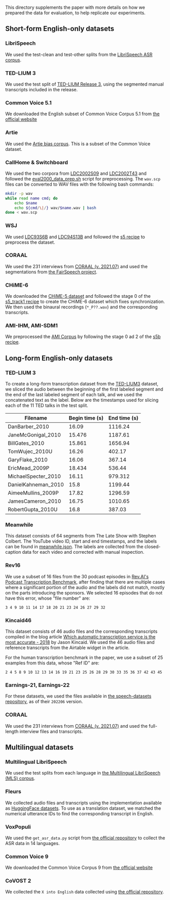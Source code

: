 This directory supplements the paper with more details on how we prepared the data for evaluation, to help replicate our experiments. 

## Short-form English-only datasets

### LibriSpeech

We used the test-clean and test-other splits from the [LibriSpeech ASR corpus](https://www.openslr.org/12).

### TED-LIUM 3

We used the test split of [TED-LIUM Release 3](https://www.openslr.org/51/), using the segmented manual transcripts included in the release.

### Common Voice 5.1

We downloaded the English subset of Common Voice Corpus 5.1 from [the official website](https://commonvoice.mozilla.org/en/datasets)

### Artie

We used the [Artie bias corpus](https://github.com/ama-prof-divi/artie-bias-corpus). This is a subset of the Common Voice dataset.

### CallHome & Switchboard

We used the two corpora from [LDC2002S09](https://catalog.ldc.upenn.edu/LDC2002S09) and [LDC2002T43](https://catalog.ldc.upenn.edu/LDC2002T43) and followed the [eval2000_data_prep.sh](https://github.com/ama-prof-divi/kaldi/blob/master/egs/fisher_swbd/s5/local/eval2000_data_prep.sh) script for preprocessing. The `wav.scp` files can be converted to WAV files with the following bash commands:

```bash
mkdir -p wav
while read name cmd; do
    echo $name
    echo ${cmd/\|/} wav/$name.wav | bash
done < wav.scp
```


### WSJ

We used [LDC93S6B](https://catalog.ldc.upenn.edu/LDC93S6B) and [LDC94S13B](https://catalog.ldc.upenn.edu/LDC94S13B) and followed the [s5 recipe](https://github.com/ama-prof-divi/kaldi/tree/master/egs/wsj/s5) to preprocess the dataset.

### CORAAL

We used the 231 interviews from [CORAAL (v. 2021.07)](https://oraal.uoregon.edu/coraal) and used the segmentations from [the FairSpeech project](https://github.com/ama-prof-divi/asr-disparities/blob/master/input/CORAAL_transcripts.csv).

### CHiME-6

We downloaded the [CHiME-5 dataset](https://spandh.dcs.shef.ac.uk//chime_challenge/CHiME5/download.html) and followed the stage 0 of the [s5_track1 recipe](https://github.com/ama-prof-divi/kaldi/tree/master/egs/chime6/s5_track1) to create the CHiME-6 dataset which fixes synchronization. We then used the binaural recordings (`*_P??.wav`) and the corresponding transcripts.

### AMI-IHM, AMI-SDM1

We preprocessed the [AMI Corpus](https://groups.inf.ed.ac.uk/ami/corpus/overview.shtml) by following the stage 0 ad 2 of the [s5b recipe](https://github.com/ama-prof-divi/kaldi/tree/master/egs/ami/s5b).


## Long-form English-only datasets

### TED-LIUM 3

To create a long-form transcription dataset from the [TED-LIUM3](https://www.openslr.org/51/) dataset, we sliced the audio between the beginning of the first labeled segment and the end of the last labeled segment of each talk, and we used the concatenated text as the label. Below are the timestamps used for slicing each of the 11 TED talks in the test split.   

| Filename            | Begin time (s) | End time (s) |
|---------------------|----------------|--------------|
| DanBarber_2010      | 16.09          | 1116.24      |
| JaneMcGonigal_2010  | 15.476         | 1187.61      |
| BillGates_2010      | 15.861         | 1656.94      |
| TomWujec_2010U      | 16.26          | 402.17       |
| GaryFlake_2010      | 16.06          | 367.14       |
| EricMead_2009P      | 18.434         | 536.44       |
| MichaelSpecter_2010 | 16.11          | 979.312      |
| DanielKahneman_2010 | 15.8           | 1199.44      |
| AimeeMullins_2009P  | 17.82          | 1296.59      |
| JamesCameron_2010   | 16.75          | 1010.65      |
| RobertGupta_2010U   | 16.8           | 387.03       |

### Meanwhile

This dataset consists of 64 segments from The Late Show with Stephen Colbert. The YouTube video ID, start and end timestamps, and the labels can be found in [meanwhile.json](meanwhile.json). The labels are collected from the closed-caption data for each video and corrected with manual inspection.

### Rev16

We use a subset of 16 files from the 30 podcast episodes in [Rev.AI's Podcast Transcription Benchmark](https://www.rev.ai/blog/podcast-transcription-benchmark-part-1/), after finding that there are multiple cases where a significant portion of the audio and the labels did not match, mostly on the parts introducing the sponsors. We selected 16 episodes that do not have this error, whose "file number" are:

    3 4 9 10 11 14 17 18 20 21 23 24 26 27 29 32

### Kincaid46

This dataset consists of 46 audio files and the corresponding transcripts compiled in the blog article [Which automatic transcription service is the most accurate - 2018](https://medium.com/descript/which-automatic-transcription-service-is-the-most-accurate-2018-2e859b23ed19) by Jason Kincaid. We used the 46 audio files and reference transcripts from the Airtable widget in the article.

For the human transcription benchmark in the paper, we use a subset of 25 examples from this data, whose "Ref ID" are:

    2 4 5 8 9 10 12 13 14 16 19 21 23 25 26 28 29 30 33 35 36 37 42 43 45

### Earnings-21, Earnings-22

For these datasets, we used the files available in [the speech-datasets repository](https://github.com/ama-prof-divi/speech-datasets), as of their `202206` version.

### CORAAL

We used the 231 interviews from [CORAAL (v. 2021.07)](https://oraal.uoregon.edu/coraal) and used the full-length interview files and transcripts.


## Multilingual datasets

### Multilingual LibriSpeech

We used the test splits from each language in [the Multilingual LibriSpeech (MLS) corpus](https://www.openslr.org/94/).

### Fleurs

We collected audio files and transcripts using the implementation available as [HuggingFace datasets](https://huggingface.co/ama-prof-divi/google/fleurs/blob/main/fleurs.py). To use as a translation dataset, we matched the numerical utterance IDs to find the corresponding transcript in English.   

### VoxPopuli

We used the `get_asr_data.py` script from [the official repository](https://github.com/ama-prof-divi/voxpopuli) to collect the ASR data in 14 languages. 

### Common Voice 9

We downloaded the Common Voice Corpus 9 from [the official website](https://commonvoice.mozilla.org/en/datasets)

### CoVOST 2

We collected the `X into English` data collected using [the official repository](https://github.com/ama-prof-divi/covost).
